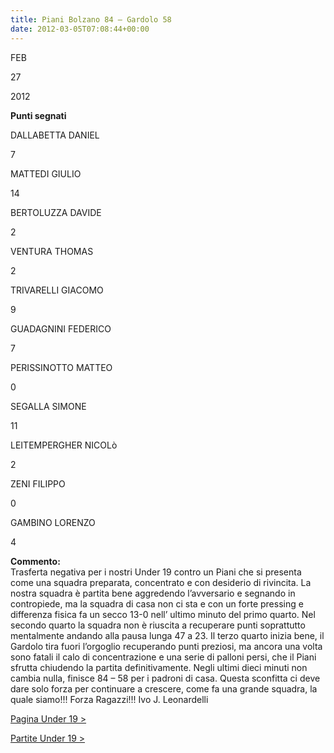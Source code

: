 ```yaml
---
title: Piani Bolzano 84 – Gardolo 58
date: 2012-03-05T07:08:44+00:00
---
```

FEB

27

2012

**Punti segnati**

DALLABETTA DANIEL

7

MATTEDI GIULIO

14

BERTOLUZZA DAVIDE

2

VENTURA THOMAS

2

TRIVARELLI GIACOMO

9

GUADAGNINI FEDERICO

7

PERISSINOTTO MATTEO

0

SEGALLA SIMONE

11

LEITEMPERGHER NICOLò

2

ZENI FILIPPO

0

GAMBINO LORENZO

4

**Commento:**  
Trasferta negativa per i nostri Under 19 contro un Piani che si presenta come una squadra preparata, concentrato e con desiderio di rivincita. La nostra squadra è partita bene aggredendo l’avversario e segnando in contropiede, ma la squadra di casa non ci sta e con un forte pressing e differenza fisica fa un secco 13-0 nell’ ultimo minuto del primo quarto. Nel secondo quarto la squadra non è riuscita a recuperare punti soprattutto mentalmente andando alla pausa lunga 47 a 23. Il terzo quarto inizia bene, il Gardolo tira fuori l’orgoglio recuperando punti preziosi, ma ancora una volta sono fatali il calo di concentrazione e una serie di palloni persi, che il Piani sfrutta chiudendo la partita definitivamente. Negli ultimi dieci minuti non cambia nulla, finisce 84 – 58 per i padroni di casa. Questa sconfitta ci deve dare solo forza per continuare a crescere, come fa una grande squadra, la quale siamo!!! Forza Ragazzi!!! Ivo J. Leonardelli

[Pagina Under 19 >](http://www.basketgardolo.it/under-19)

[Partite Under 19 >](http://www.basketgardolo.it/?tag=under-19&cat=11)
